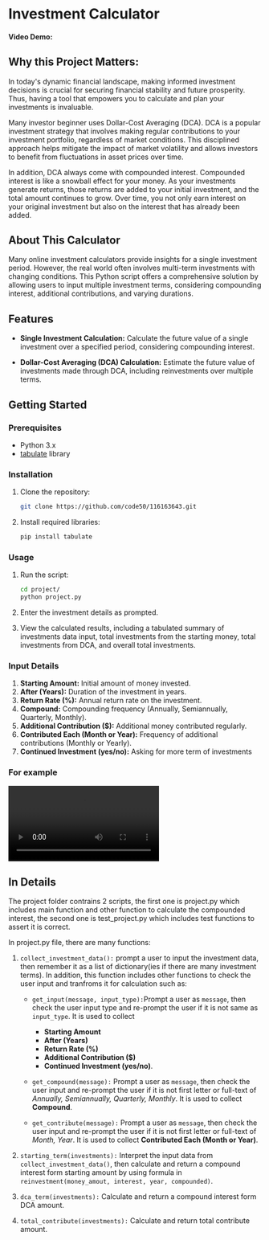 # Investment Calculator

#### Video Demo:  <URL HERE>
## Why this Project Matters:
In today's dynamic financial landscape, making informed investment decisions is crucial for securing financial stability and future prosperity. Thus, having a tool that empowers you to calculate and plan your investments is invaluable.

Many investor beginner uses Dollar-Cost Averaging (DCA). DCA is a popular investment strategy that involves making regular contributions to your investment portfolio, regardless of market conditions. This disciplined approach helps mitigate the impact of market volatility and allows investors to benefit from fluctuations in asset prices over time.

In addition, DCA always come with compounded interest. Compounded interest is like a snowball effect for your money. As your investments generate returns, those returns are added to your initial investment, and the total amount continues to grow. Over time, you not only earn interest on your original investment but also on the interest that has already been added.

## About This Calculator

Many online investment calculators provide insights for a single investment period. However, the real world often involves multi-term investments with changing conditions. This Python script offers a comprehensive solution by allowing users to input multiple investment terms, considering compounding interest, additional contributions, and varying durations.

## Features

- **Single Investment Calculation:** Calculate the future value of a single investment over a specified period, considering compounding interest.

- **Dollar-Cost Averaging (DCA) Calculation:** Estimate the future value of investments made through DCA, including reinvestments over multiple terms.


## Getting Started

### Prerequisites

- Python 3.x
- [tabulate](https://pypi.org/project/tabulate/) library

### Installation

1. Clone the repository:

    ```bash
   git clone https://github.com/code50/116163643.git
2. Install required libraries:
    ```bash
    pip install tabulate
### Usage
1. Run the script:
    ```bash
    cd project/
    python project.py
2. Enter the investment details as prompted.

3. View the calculated results, including a tabulated summary of investments data input, total investments from the starting money, total investments from DCA, and overall total investments.

### Input Details
1. **Starting Amount:** Initial amount of money invested.
1. **After (Years):** Duration of the investment in years.
3. **Return Rate (%):** Annual return rate on the investment.
4. **Compound:** Compounding frequency (Annually, Semiannually, Quarterly, Monthly).
5. **Additional Contribution ($):** Additional money contributed regularly.
6. **Contributed Each (Month or Year):** Frequency of additional contributions (Monthly or Yearly).
7. **Continued Investment (yes/no):** Asking for more term of investments

### For example

<video src="example.mp4" controls title="example_video"></video>

## In Details

The project folder contrains 2 scripts, the first one is project.py which includes main function and other function to calculate the compounded interest, the second one is test_project.py which includes test functions to assert it is correct.

In project.py file, there are many functions:

1. `collect_investment_data():` prompt a user to input the investment data, then remember it as a list of dictionary(ies if there are many investment terms). In addition, this function includes other functions to check the user input and tranfroms it for calculation such as:

    - `get_input(message, input_type):`Prompt a user as `message`, then check the user input type and re-prompt the user if it is not same as `input_type`. It is used to collect
        - **Starting Amount**
        - **After (Years)**
        - **Return Rate (%)**
        - **Additional Contribution ($)**
        - **Continued Investment (yes/no)**.

    - `get_compound(message):` Prompt a user as `message`, then check the user input and re-prompt the user if it is not first letter or full-text of *Annually, Semiannually, Quarterly, Monthly*. It is used to collect **Compound**.

    - `get_contribute(message):` Prompt a user as `message`, then check the user input and re-prompt the user if it is not first letter or full-text of *Month, Year*. It is used to collect **Contributed Each (Month or Year)**.

2. `starting_term(investments):` Interpret the input data from `collect_investment_data()`, then calculate and return a compound interest form starting amount by using formula in `reinvestment(money_amout, interest, year, compounded)`.

3. `dca_term(investments):` Calculate and return a compound interest form DCA amount.

4. `total_contribute(investments):` Calculate and return total contribute amount.

